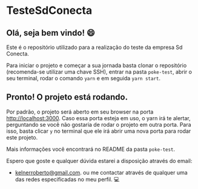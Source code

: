 # TesteSdConecta

## Olá, seja bem vindo! :smile:

Este é o repositório utilizado para a realização do teste da empresa Sd Conecta.

Para iniciar o projeto e começar a sua jornada basta clonar o repositório (recomenda-se utilizar uma chave SSH), entrar na pasta `poke-test`, abrir o seu terminal, rodar o comando `yarn` e em seguida `yarn start`.

## Pronto! O projeto está rodando.

Por padrão, o projeto será aberto em seu browser na porta [http://localhost:3000](http://localhost:3000). Caso essa porta esteja em uso, o yarn irá te alertar, perguntando se você não gostaria de rodar o projeto em outra porta. Para isso, basta clicar `y` no terminal que ele irá abrir uma nova porta para rodar este projeto.

Mais informações você encontrará no README da pasta `poke-test`.

Espero que goste e qualquer dúvida estarei a disposição através do email:
 * kelnerroberto@gmail.com. 
 ou me contactar através de qualquer uma das redes especificadas no meu perfil. :computer:

